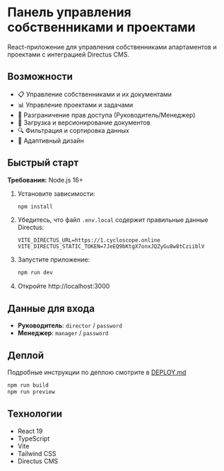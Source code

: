 # Панель управления собственниками и проектами

React-приложение для управления собственниками апартаментов и проектами с интеграцией Directus CMS.

## Возможности

- 📋 Управление собственниками и их документами
- 📊 Управление проектами и задачами
- 👥 Разграничение прав доступа (Руководитель/Менеджер)
- 📎 Загрузка и версионирование документов
- 🔍 Фильтрация и сортировка данных
- 📱 Адаптивный дизайн

## Быстрый старт

**Требования:** Node.js 16+

1. Установите зависимости:
   ```bash
   npm install
   ```

2. Убедитесь, что файл `.env.local` содержит правильные данные Directus:
   ```
   VITE_DIRECTUS_URL=https://1.cycloscope.online
   VITE_DIRECTUS_STATIC_TOKEN=7JeEQ9bKtgX7onxJQZyGu8w8tCziiblV
   ```

3. Запустите приложение:
   ```bash
   npm run dev
   ```

4. Откройте http://localhost:3000

## Данные для входа

- **Руководитель**: `director` / `password`
- **Менеджер**: `manager` / `password`

## Деплой

Подробные инструкции по деплою смотрите в [DEPLOY.md](DEPLOY.md)

```bash
npm run build
npm run preview
```

## Технологии

- React 19
- TypeScript
- Vite
- Tailwind CSS
- Directus CMS
